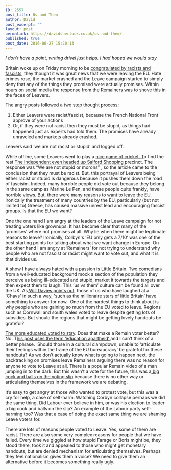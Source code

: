 ```yaml
---
ID: 2557
post_title: Us and Them
author: David
post_excerpt: ""
layout: post
permalink: https://davidsherlock.co.uk/us-and-them/
published: true
post_date: 2016-06-27 15:20:13
---
```

<em>I don’t have a point, writing drivel just helps. I had hoped we would stay.</em>

Britain woke up on Friday morning to be <a href="https://www.theguardian.com/world/2016/jun/24/european-far-right-hails-britains-brexit-vote-marine-le-pen">congratulated by racists and fascists</a>, they thought it was great news that we were leaving the EU. Hate crimes rose, the market crashed and the Leave campaign started to simply deny that any of the things they promised were actually promises. Within hours on social media the response from the Remainers was to shove this in the faces of Leavers.

The angry posts followed a two step thought process:
<ol>
 	<li>Either Leavers were racist/fascist, because the French National Front approve of your actions</li>
 	<li>Or, if they were not racist then they must be stupid, as things had happened just as experts had told them. The promises have already unraveled and markets already crashed.</li>
</ol>
Leavers said ‘we are not racist or stupid’ and logged off.

While offline, some Leavers went to play a <a href="http://www.itv.com/news/update/2016-06-25/boris-gets-a-thundery-reception-on-his-way-to-cricket/">nice game of cricket. T</a>o find the rest <a href="http://www.independent.co.uk/news/uk/politics/brexit-salford-vote-european-union-latest-updates-polls-a7103521.html">The Independent even headed up Salford Shopping </a>precinct. The response was “We are not stupid or morons” , so the article came to the conclusion that they must be racist. But, this portrayal of Leavers being either racist or stupid is dangerous because it pushes them down the road of fascisim. Indeed, many horrible people did vote out because they belong in the same camp as Marine Le Pen, and these people quite frankly, have horrible views. But, there were many reasons to want to leave the EU. Ironically the treatment of many countries by the EU, particularly (but not limited to) Greece, has caused massive unrest lead and encouraging fascist groups. Is that the EU we want?

One the one hand I am angry at the leaders of the Leave campaign for not treating voters like grownups. It has become clear that many of the ‘promises’ where not promises at all. Why lie when there might be legitimate reasons to leave? Ironically, Corbyn's ‘EU only gets a 7/10’ was one of the best starting points for talking about what we want change in Europe. On the other hand I am angry at ‘Remainers’ for not trying to understand why people who are not fascist or racist might want to vote out, and what it is that divides us.

A show I have always hated with a passion is Little Britain. Two comedians from a well-educated background mock a section of the population they perceive as being ill-educated and stupid, market it towards the targets and then expect them to laugh. This ‘us vs them’ culture can be found all over the UK. As<a href="http://www.perc.org.uk/project_posts/thoughts-on-the-sociology-of-brexit"> Will Davies points out</a>, those of us who have laughed at a 'Chavs' in such a way, 'such as the millionaire stars of little Britain’ have something to answer for now.  One of the hardest things to think about is why people who are gaining so much from the EU voted to leave. Regions such as Cornwall and south wales voted to leave despite getting lots of subsidies. But should the regions that might be getting lovely handouts be grateful?

<a href="http://www.vox.com/2016/6/24/12026742/brexit-college-educated-brits-stay">The more educated voted to stay</a>. Does that make a Remain voter better? No. T<a href="http://dailyimprovisation.blogspot.co.uk/2016/06/some-notes-of-eu-referendum-why.html">his post uses the term ‘education apartheid’ </a>and I can’t think of a better phrase.  Should those in a cultural clampdown, unable to ‘articulate their feelings within the frame of the EU bureaucracy’ be grateful for these handouts? As we don’t actually know what is going to happen next, the backtracking on promises leave Remainers arguing there was no reason for anyone to vote to Leave at all. There is a popular Remain video of a man jumping in to the dark. But this wasn’t a vote for the future, this was a<a href="http://dailyimprovisation.blogspot.co.uk/"> big cock and balls on the voting slip</a> because there is no other way or articulating themselves in the framework we are debating.

It’s easy to get angry at those who wanted to protest vote, but this was a cry for help, a case of self-harm. Watching Corbyn collapse perhaps we did the same thing. Did Labour ever believe in him, or was his election to leader a big cock and balls on the slip? An example of the Labour party self-harming too? Was that a case of doing the exact same thing we are shaming Leave voters for.

There are lots of reasons people voted to Leave. Yes, some of them are racist. There are also some very complex reasons for people that we have failed. Every time we giggled at how stupid Farage or Boris might be, they stood there, took it and appealed to those who might get monetary handouts, but are denied mechanism for articulating themselves. Perhaps they feel nationalism gives them a voice? We need to give them an alternative before it becomes something really ugly.

&nbsp;